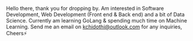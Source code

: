 Hello there, thank you for dropping by. Am interested in Software Development, Web Development (Front end & Back end) and a bit of Data Science. Currently am learning GoLang & spending much time on Machine Learning. Send me an email on kchidothi@outlook.com for any inquiries, Cheers⚡️
<!---
KellsWorks/KellsWorks is a ✨ special ✨ repository because its `README.md` (this file) appears on your GitHub profile.
You can click the Preview link to take a look at your changes.
--->
